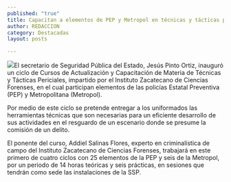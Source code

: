 ```yaml
---
published: "true"
title: Capacitan a elementos de PEP y Metropol en técnicas y tácticas periciales
author: REDACCION
category: Destacadas
layout: posts

---
```


![](http://i.imgur.com/yo138hJm.jpg)El secretario de Seguridad Pública del Estado, Jesús Pinto Ortiz, inauguró un ciclo de Cursos de Actualización y Capacitación de Materia de Técnicas y Tácticas Periciales, impartido por el Instituto Zacatecano de Ciencias Forenses, en el cual participan elementos de las policías Estatal Preventiva (PEP) y Metropolitana (Metropol).

Por medio de este ciclo se pretende entregar a los uniformados las herramientas técnicas que son necesarias para un eficiente desarrollo de sus actividades en el resguardo de un escenario donde se presume la comisión de un delito.

El ponente del curso, Addiel Salinas Flores, experto en criminalística de campo del Instituto Zacatecano de Ciencias Forenses, trabajará en este primero de cuatro ciclos con 25 elementos de la PEP y seis de la Metropol, por un periodo de 14 horas teóricas y seis prácticas, en sesiones que tendrán como sede las instalaciones de la SSP.
